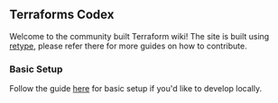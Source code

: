 ## Terraforms Codex

Welcome to the community built Terraform wiki! The site is built using [retype](https://retype.com/), please refer there for more guides on how to contribute.

### Basic Setup
Follow the guide [here](https://retype.com/guides/getting-started/) for basic setup if you'd like to develop locally.

